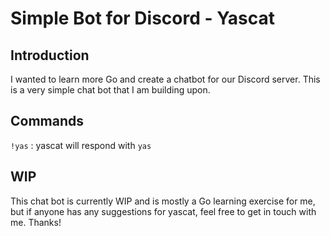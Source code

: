 # Simple Bot for Discord - Yascat

## Introduction

I wanted to learn more Go and create a chatbot for our Discord server. This is a very simple chat bot that I am building upon.

## Commands

`!yas` : yascat will respond with `yas`

## WIP

This chat bot is currently WIP and is mostly a Go learning exercise for me, but if anyone has any suggestions for yascat, feel free to get in touch with me. Thanks!

